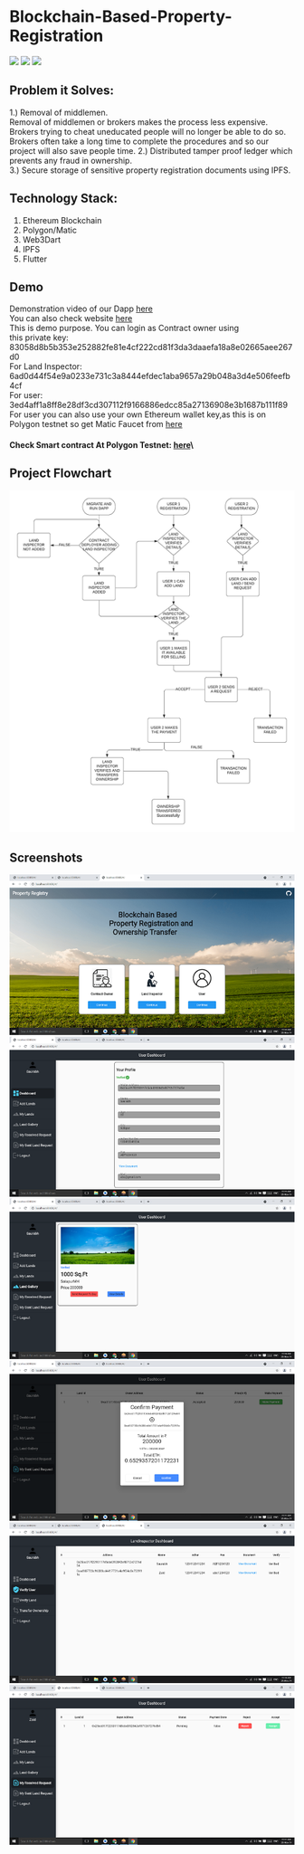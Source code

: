 # Blockchain-Based-Property-Registration

<a href="LICENSE"><img src="https://img.shields.io/static/v1?label=license&message=MIT&color=green"></a>
<img src="https://img.shields.io/badge/Ethereum-20232A?style=for-the-badge&logo=ethereum&logoColor=white">
<img src="https://img.shields.io/badge/Flutter-%2302569B.svg?style=for-the-badge&logo=Flutter&logoColor=white">

## Problem it Solves:
1.) Removal of middlemen.\
Removal of middlemen or brokers makes the process less expensive. Brokers trying to cheat uneducated
people will no longer be able to do so. Brokers often take a long time to complete the procedures and so
our project will also save people time.
2.) Distributed tamper proof ledger which prevents any fraud in ownership.\
3.) Secure storage of sensitive property registration documents using IPFS.

## Technology Stack:
1. Ethereum Blockchain
2. Polygon/Matic
3. Web3Dart
4. IPFS
5. Flutter

## Demo
Demonstration video of our Dapp [here](https://youtu.be/DgadxdjChTM)\
You can also check website [here](https://saurabh-m-w.github.io/Blockchain-Based-Property-Registration/)\
This is demo purpose. You can login as Contract owner using\
this private key: 83058d8b5b353e252882fe81e4cf222cd81f3da3daaefa18a8e02665aee267d0\
For Land Inspector: 6ad0d44f54e9a0233e731c3a8444efdec1aba9657a29b048a3d4e506feefb4cf\
For user: 3ed4aff1a8ff8e28df3cd307112f9166886edcc85a27136908e3b1687b111f89\
For user you can also use your own Ethereum wallet key,as this is on Polygon testnet so get Matic Faucet from [here](https://faucet.polygon.technology/)

#### Check Smart contract At Polygon Testnet: [here](https://mumbai.polygonscan.com/address/0x5fa4972ab37701fa32907e79b46ddd436bd73b05)\

## Project Flowchart
![Screenshot](screenshots/flowchart.png)

## Screenshots
![Screenshot](screenshots/Screenshot1.png) ![Screenshot](screenshots/Screenshot2.png)
![Screenshot](screenshots/Screenshot3.png) ![Screenshot](screenshots/Screenshot4.png)
![Screenshot](screenshots/Screenshot5.png) ![Screenshot](screenshots/Screenshot6.png)